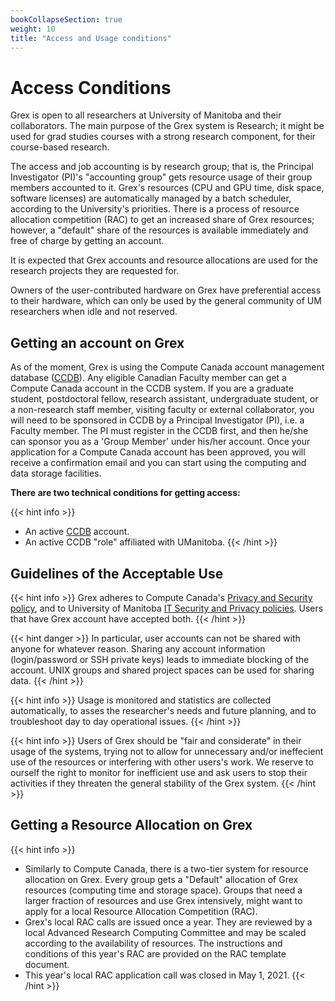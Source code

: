 ```yaml
---
bookCollapseSection: true
weight: 10
title: "Access and Usage conditions"
---
```


# Access Conditions

Grex is open to all researchers at University of Manitoba and their collaborators. The main purpose of the Grex system is Research; it might be used for grad studies courses with a strong research component, for their course-based research.

The access and job accounting is by research group; that is, the Principal Investigator (PI)'s "accounting group" gets resource usage of their group members accounted to it. Grex's resources (CPU and GPU time, disk space, software licenses) are automatically managed by a batch scheduler, according to the University's priorities. There is a process of resource allocation competition (RAC) to get an increased share of Grex resources; however, a "default" share of the resources is available immediately and free of charge by getting an account.

It is expected that Grex accounts and resource allocations are used for the research projects they are requested for.

Owners of the user-contributed hardware on Grex have preferential access to their hardware, which can only be used by the general community of UM researchers when idle and not reserved.

## Getting an account on Grex

As of the moment, Grex is using the Compute Canada account management database ([CCDB](https://ccdb.computecanada.ca "CCDB")). Any eligible Canadian Faculty member can get a Compute Canada account in the CCDB system. If you are a graduate student, postdoctoral fellow, research assistant, undergraduate student, or a non-research staff member, visiting faculty or external collaborator, you will need to be sponsored in CCDB by a Principal Investigator (PI), i.e. a Faculty member. The PI must register in the CCDB first, and then he/she can sponsor you as a 'Group Member' under his/her account. Once your application for a Compute Canada account has been approved, you will receive a confirmation email and you can start using the computing and data storage facilities.

**There are two technical conditions for getting access:**

{{< hint info >}}
 - An active [CCDB](https://ccdb.computecanada.ca "CCDB") account. 
 - An active CCDB "role" affiliated with UManitoba.
{{< /hint >}} 

## Guidelines of the Acceptable Use

{{< hint info >}}
 Grex adheres to Compute Canada's [Privacy and Security policy](https://www.computecanada.ca/privacy-policy/), and to University of Manitoba [IT Security and Privacy policies](https://umanitoba.ca/computing/ist/security/policies.html). Users that have Grex account have accepted both.
{{< /hint >}}

{{< hint danger >}}
 In particular, user accounts can not be shared with anyone for whatever reason. 
 Sharing any account information (login/password or SSH private keys) leads to immediate blocking of the account. 
 UNIX groups and shared project spaces can be used for sharing data.
{{< /hint >}}

{{< hint info >}}
 Usage is monitored and statistics are collected automatically, to asses the researcher's needs and future planning, and to troubleshoot day to day operational issues.
{{< /hint >}}

{{< hint info >}}
 Users of Grex should be "fair and considerate" in their usage of the systems, trying not to allow for unnecessary and/or ineffecient use of the resources or interfering with other users's work. We reserve to ourself the right to monitor for inefficient use and ask users to stop their activities if they threaten the general stability of the Grex system.
{{< /hint >}}

## Getting a Resource Allocation on Grex

{{< hint info >}}
 * Similarly to Compute Canada, there is a two-tier system for resource allocation on Grex. Every group gets a "Default" allocation of Grex resources (computing time and storage space). Groups that need a larger fraction of resources and use Grex intensively, might want to apply for a local Resource Allocation Competition (RAC).
 * Grex's local RAC calls are issued once a year. They are reviewed by a local Advanced Research Computing Committee and may be scaled according to the availability of resources. The instructions and conditions of this year's RAC are provided on the RAC template document.
 * This year's local RAC application call was closed in May 1, 2021.
{{< /hint >}}


